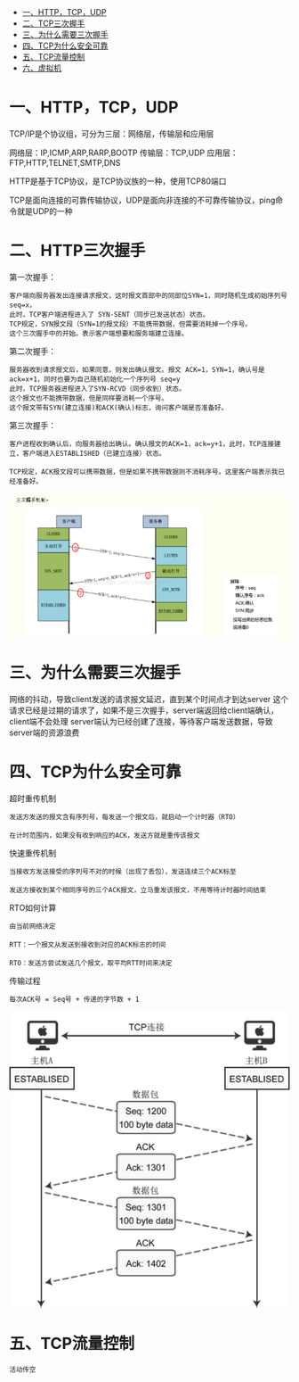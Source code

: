 * [一、HTTP，TCP，UDP](#一HTTP,TCP,UDP)
* [二、TCP三次握手](#二HTTP三次握手)
* [三、为什么需要三次握手](#三为什么需要三次握手)
* [四、TCP为什么安全可靠](#四)
* [五、TCP流量控制](#五TCP流量控制)
* [六、虚拟机]()


# 一、HTTP，TCP，UDP

TCP/IP是个协议组，可分为三层：网络层，传输层和应用层

网络层：IP,ICMP,ARP,RARP,BOOTP
传输层：TCP,UDP
应用层：FTP,HTTP,TELNET,SMTP,DNS

HTTP是基于TCP协议，是TCP协议族的一种，使用TCP80端口

TCP是面向连接的可靠传输协议，UDP是面向非连接的不可靠传输协议，ping命令就是UDP的一种


# 二、HTTP三次握手
第一次握手：
 
    客户端向服务器发出连接请求报文，这时报文首部中的同部位SYN=1，同时随机生成初始序列号 seq=x，
    此时，TCP客户端进程进入了 SYN-SENT（同步已发送状态）状态。
    TCP规定，SYN报文段（SYN=1的报文段）不能携带数据，但需要消耗掉一个序号。
    这个三次握手中的开始。表示客户端想要和服务端建立连接。
第二次握手：

    服务器收到请求报文后，如果同意，则发出确认报文。报文 ACK=1，SYN=1，确认号是ack=x+1，同时也要为自己随机初始化一个序列号 seq=y
    此时，TCP服务器进程进入了SYN-RCVD（同步收到）状态。
    这个报文也不能携带数据，但是同样要消耗一个序号。
    这个报文带有SYN(建立连接)和ACK(确认)标志，询问客户端是否准备好。
第三次握手：

    客户进程收到确认后，向服务器给出确认。确认报文的ACK=1，ack=y+1，此时，TCP连接建立，客户端进入ESTABLISHED（已建立连接）状态。
    
    TCP规定，ACK报文段可以携带数据，但是如果不携带数据则不消耗序号。这里客户端表示我已经准备好。
    
<div align="center">
    <img src="https://github.com/zhangzeGIT/note/blob/master/assets/三次握手.png" width="800px">
</div>


# 三、为什么需要三次握手  

网络的抖动，导致client发送的请求报文延迟，直到某个时间点才到达server
这个请求已经是过期的请求了，如果不是三次握手，server端返回给client端确认，client端不会处理
server端认为已经创建了连接，等待客户端发送数据，导致server端的资源浪费

# 四、TCP为什么安全可靠

超时重传机制
    
    发送方发送的报文含有序列号，每发送一个报文后，就启动一个计时器（RTO）
    
    在计时范围内，如果没有收到响应的ACK，发送方就是重传该报文
    
快速重传机制

    当接收方发送接受的序列号不对的时候（出现了丢包），发送连续三个ACK标至
    
    发送方接收到某个相同序号的三个ACK报文，立马重发该报文，不用等待计时器时间结束

RTO如何计算
    
    由当前网络决定
    
    RTT：一个报文从发送到接收到对应的ACK标志的时间
    
    RTO：发送方尝试发送几个报文，取平均RTT时间来决定

传输过程
    
    每次ACK号 = Seq号 + 传递的字节数 + 1
<div align="center">
    <img src="https://github.com/zhangzeGIT/note/blob/master/assets/TCP数据传输.png" width="600px">
</div>
    
# 五、TCP流量控制

    活动传空








